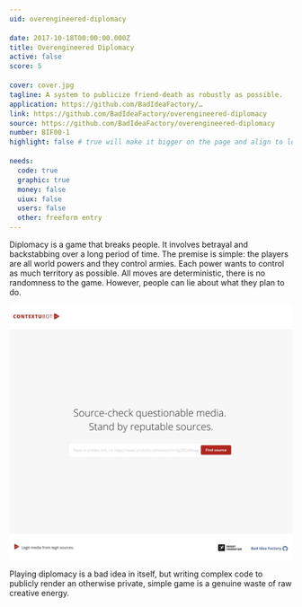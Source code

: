 ```yaml
---
uid: overengineered-diplomacy

date: 2017-10-18T00:00:00.000Z
title: Overengineered Diplomacy
active: false
score: 5

cover: cover.jpg
tagline: A system to publicize friend-death as robustly as possible.
application: https://github.com/BadIdeaFactory/…
link: https://github.com/BadIdeaFactory/overengineered-diplomacy
source: https://github.com/BadIdeaFactory/overengineered-diplomacy
number: BIF00-1
highlight: false # true will make it bigger on the page and align to left (will affect order)

needs:
  code: true
  graphic: true
  money: false
  uiux: false
  users: false
  other: freeform entry
---
```


Diplomacy is a game that breaks people. It involves betrayal and backstabbing over a long period of time. The premise is simple: the players are all world powers and they control armies. Each power wants to control as much territory as possible. All moves are deterministic, there is no randomness to the game. However, people can lie about what they plan to do.

![](image-01.jpg)

Playing diplomacy is a bad idea in itself, but writing complex code to publicly render an otherwise private, simple game is a genuine waste of raw creative energy.
